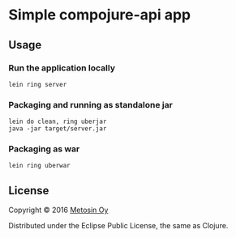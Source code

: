 # Simple compojure-api app

## Usage

### Run the application locally

`lein ring server`

### Packaging and running as standalone jar

```
lein do clean, ring uberjar
java -jar target/server.jar
```

### Packaging as war

`lein ring uberwar`

## License

Copyright © 2016 [Metosin Oy](http://www.metosin.fi)

Distributed under the Eclipse Public License, the same as Clojure.
